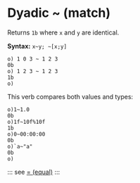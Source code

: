 # Dyadic ~ (match)

Returns `1b` where `x` and `y` are identical.

**Syntax:** ```x~y; ~[x;y]```

```o
o) 1 0 3 ~ 1 2 3
0b
o) 1 2 3 ~ 1 2 3
1b
o)
```

This verb compares both values and types:

```o
o)1~1.0
0b
o)1f~10f%10f
1b
o)0~00:00:00
0b
o)`a~"a"
0b
o)
```

::: see
[= (equal)](/verbs/relational/equal.md)
:::
